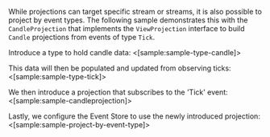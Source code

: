 <!--Title: Projecting by Event Type -->

While projections can target specific stream or streams, it is also possible to project by event types. The following sample demonstrates this with the `CandleProjection` that implements the `ViewProjection` interface to build `Candle` projections from events of type `Tick`.

Introduce a type to hold candle data:
<[sample:sample-type-candle]>

This data will then be populated and updated from observing ticks:
<[sample:sample-type-tick]>

We then introduce a projection that subscribes to the 'Tick' event:
<[sample:sample-candleprojection]>

Lastly, we configure the Event Store to use the newly introduced projection:
<[sample:sample-project-by-event-type]> 

 